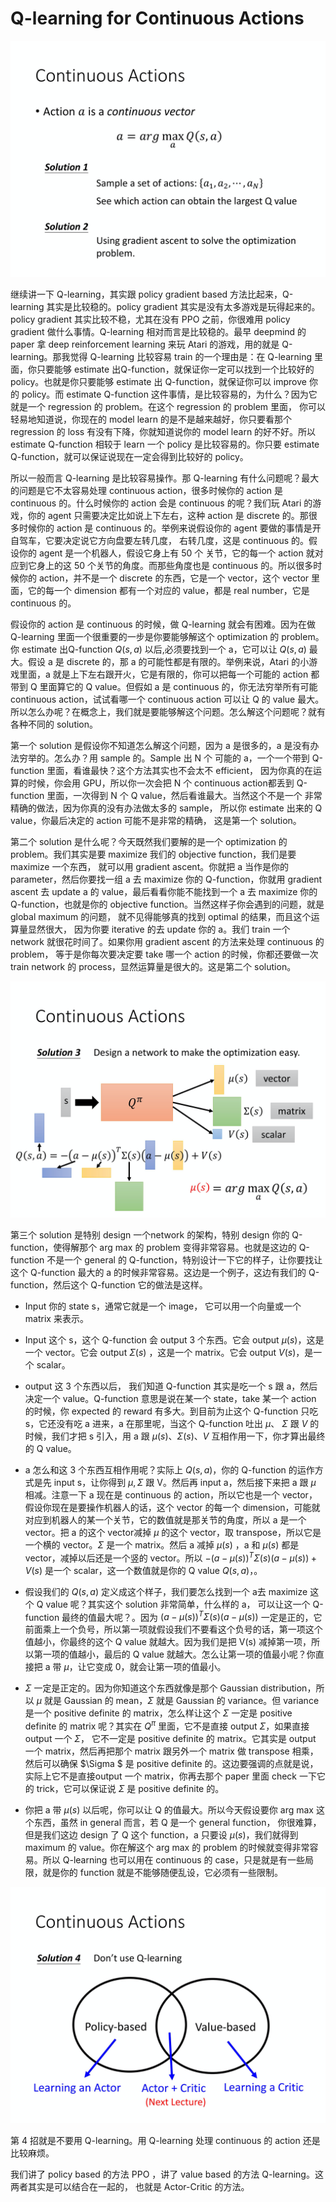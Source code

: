 # Q-learning for Continuous Actions

![](img/5.1.png)

继续讲一下 Q-learning，其实跟 policy gradient based 方法比起来，Q-learning 其实是比较稳的。policy gradient 其实是没有太多游戏是玩得起来的。policy gradient 其实比较不稳，尤其在没有 PPO 之前，你很难用 policy gradient 做什么事情。Q-learning 相对而言是比较稳的。最早 deepmind 的 paper 拿 deep reinforcement learning 来玩 Atari 的游戏，用的就是 Q-learning。那我觉得 Q-learning 比较容易 train 的一个理由是：在 Q-learning 里面，你只要能够 estimate 出Q-function，就保证你一定可以找到一个比较好的 policy。也就是你只要能够 estimate 出 Q-function，就保证你可以 improve 你的 policy。而 estimate Q-function 这件事情，是比较容易的，为什么？因为它就是一个 regression 的 problem。在这个 regression 的 problem 里面， 你可以轻易地知道说，你现在的 model learn 的是不是越来越好，你只要看那个 regression 的 loss 有没有下降，你就知道说你的 model learn 的好不好。所以 estimate Q-function 相较于 learn 一个 policy 是比较容易的。你只要 estimate Q-function，就可以保证说现在一定会得到比较好的 policy。

所以一般而言 Q-learning 是比较容易操作。那 Q-learning 有什么问题呢？最大的问题是它不太容易处理 continuous action，很多时候你的 action 是 continuous 的。什么时候你的 action 会是 continuous 的呢？我们玩 Atari 的游戏，你的 agent 只需要决定比如说上下左右，这种 action 是 discrete 的。那很多时候你的 action 是 continuous 的。举例来说假设你的 agent 要做的事情是开自驾车，它要决定说它方向盘要左转几度， 右转几度，这是 continuous 的。假设你的 agent 是一个机器人，假设它身上有 50 个 关节，它的每一个 action 就对应到它身上的这 50 个关节的角度。而那些角度也是 continuous 的。所以很多时候你的 action，并不是一个 discrete 的东西，它是一个 vector，这个 vector 里面，它的每一个 dimension 都有一个对应的 value，都是 real number，它是 continuous 的。

假设你的 action 是 continuous 的时候，做 Q-learning 就会有困难。因为在做 Q-learning 里面一个很重要的一步是你要能够解这个 optimization 的 problem。你 estimate 出Q-function $Q(s,a)$ 以后,必须要找到一个 a，它可以让 $Q(s,a)$ 最大。假设 a 是 discrete 的，那 a 的可能性都是有限的。举例来说，Atari 的小游戏里面，a 就是上下左右跟开火，它是有限的，你可以把每一个可能的 action 都带到 Q 里面算它的 Q value。但假如 a 是 continuous 的，你无法穷举所有可能 continuous action，试试看哪一个 continuous action 可以让 Q 的 value 最大。所以怎么办呢？在概念上，我们就是要能够解这个问题。怎么解这个问题呢？就有各种不同的 solution。

第一个 solution 是假设你不知道怎么解这个问题，因为 a 是很多的，a 是没有办法穷举的。怎么办？用 sample 的。Sample 出 N 个 可能的 a，一个一个带到 Q-function 里面，看谁最快？这个方法其实也不会太不 efficient， 因为你真的在运算的时候，你会用 GPU，所以你一次会把 N 个 continuous action都丢到 Q-function 里面，一次得到 N 个 Q value，然后看谁最大。当然这个不是一个 非常精确的做法，因为你真的没有办法做太多的 sample， 所以你 estimate 出来的 Q value，你最后决定的 action 可能不是非常的精确， 这是第一个 solution。

第二个 solution 是什么呢？今天既然我们要解的是一个 optimization 的 problem。我们其实是要 maximize 我们的 objective function，我们是要 maximize 一个东西， 就可以用 gradient ascent。你就把 a 当作是你的 parameter，然后你要找一组 a 去 maximize 你的 Q-function，你就用 gradient ascent 去 update a 的 value，最后看看你能不能找到一个 a 去 maximize 你的 Q-function，也就是你的 objective function。当然这样子你会遇到的问题，就是 global maximum 的问题， 就不见得能够真的找到 optimal 的结果，而且这个运算量显然很大， 因为你要 iterative 的去 update 你的 a。我们 train 一个 network 就很花时间了。如果你用 gradient ascent 的方法来处理 continuous 的 problem， 等于是你每次要决定要 take 哪一个 action 的时候，你都还要做一次 train network 的 process，显然运算量是很大的。这是第二个 solution。

![](img/5.2.png)

第三个 solution 是特别 design 一个network 的架构，特别 design 你的 Q-function，使得解那个 arg max 的 problem 变得非常容易。也就是这边的 Q-function 不是一个 general 的 Q-function，特别设计一下它的样子，让你要找让这个 Q-function 最大的 a 的时候非常容易。这边是一个例子，这边有我们的 Q-function，然后这个 Q-function 它的做法是这样。

* Input 你的 state s，通常它就是一个 image， 它可以用一个向量或一个 matrix 来表示。
* Input 这个 s，这个 Q-function 会 output 3 个东西。它会 output $\mu(s)$，这是一个 vector。它会 output $\Sigma(s)$ ，这是一个 matrix。它会 output $V(s)$，是一个 scalar。
* output 这 3 个东西以后， 我们知道 Q-function 其实是吃一个 s 跟 a，然后决定一个 value。Q-function 意思是说在某一个 state，take 某一个 action 的时候，你 expected 的 reward 有多大。到目前为止这个 Q-function 只吃 s，它还没有吃 a 进来，a 在那里呢，当这个 Q-function 吐出 $\mu$、 $\Sigma$ 跟 $V$ 的时候，我们才把 s 引入，用 a 跟 $\mu(s)、\Sigma(s)、V$  互相作用一下，你才算出最终的 Q value。

* a 怎么和这 3 个东西互相作用呢？实际上 $Q(s,a)$，你的 Q-function 的运作方式是先 input s，让你得到 $\mu,\Sigma$ 跟 V。然后再 input a，然后接下来把 a 跟 $\mu$ 相减。注意一下 a 现在是 continuous 的 action，所以它也是一个 vector，假设你现在是要操作机器人的话，这个 vector 的每一个 dimension，可能就对应到机器人的某一个关节，它的数值就是那关节的角度，所以 a 是一个 vector。把 a 的这个 vector减掉 $\mu$ 的这个 vector，取 transpose，所以它是一个横的 vector。$\Sigma$ 是一个 matrix。然后 a 减掉 $\mu(s)$ ，a 和 $\mu(s)$ 都是 vector，减掉以后还是一个竖的 vector。所以 $-(a-\mu(s))^{T} \Sigma(s)(a-\mu(s))+V(s)$ 是一个 scalar，这一个数值就是你的 Q value $Q(s,a)$，。

* 假设我们的 $Q(s,a)$ 定义成这个样子，我们要怎么找到一个 a去 maximize 这个 Q value 呢？其实这个 solution 非常简单，什么样的 a， 可以让这一个 Q-function 最终的值最大呢？。因为 $(a-\mu(s))^{T} \Sigma(s)(a-\mu(s))$ 一定是正的，它前面乘上一个负号，所以第一项就假设我们不要看这个负号的话，第一项这个值越小，你最终的这个 Q value 就越大。因为我们是把 V(s) 减掉第一项，所以第一项的值越小，最后的 Q value 就越大。怎么让第一项的值最小呢？你直接把 a 带 $\mu$，让它变成 0，就会让第一项的值最小。

* $\Sigma$ 一定是正定的。因为你知道这个东西就像是那个 Gaussian distribution，所以 $\mu$ 就是 Gaussian 的 mean，$\Sigma$ 就是 Gaussian 的 variance。但 variance 是一个 positive definite 的 matrix，怎么样让这个 $\Sigma$ 一定是 positive definite 的 matrix 呢？其实在 $Q^{\pi}$ 里面，它不是直接 output $\Sigma$，如果直接 output 一个 $\Sigma$， 它不一定是 positive definite 的 matrix。它其实是 output 一个 matrix，然后再把那个 matrix 跟另外一个 matrix 做 transpose 相乘， 然后可以确保 $\Sigma $ 是 positive definite 的。这边要强调的点就是说，实际上它不是直接output 一个 matrix，你再去那个 paper 里面 check 一下它的 trick，它可以保证说 $\Sigma$ 是 positive definite 的。
* 你把 a 带 $\mu(s)$ 以后呢，你可以让 Q 的值最大。所以今天假设要你 arg max 这个东西，虽然 in general 而言，若 Q 是一个 general function， 你很难算，但是我们这边 design 了 Q 这个 function，a 只要设 $\mu(s)$，我们就得到 maximum 的 value。你在解这个 arg max 的 problem 的时候就变得非常容易。所以 Q-learning 也可以用在 continuous 的 case，只是就是有一些局限，就是你的 function 就是不能够随便乱设，它必须有一些限制。 

![](img/5.3.png)

第 4 招就是不要用 Q-learning。用 Q-learning 处理 continuous 的 action 还是比较麻烦。

我们讲了 policy based 的方法 PPO ，讲了 value based 的方法 Q-learning。这两者其实是可以结合在一起的， 也就是 Actor-Critic 的方法。